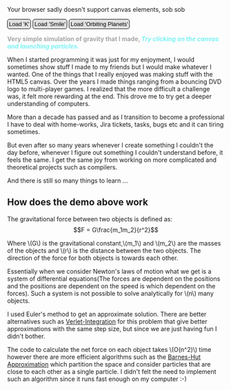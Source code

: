 <style>
    button {
        color: black;
        background-color: #e0e0e0;
        border:1px solid black;
        border-radius: 5px;
        padding: 3px;
    }

    button:hover {
        background-color: #F0F0F0;
    }

</style>

<script src="orbit.js"></script>
<div class="visualization-holder page-figure">
    <canvas id="canvas">Your browser sadly doesn't support canvas elements, sob sob</canvas>
    <p>
        <button onclick="load_k_scene()">Load 'K'</button>
        <button onclick="load_smile()">Load 'Smile'</button>
        <button onclick="load_orbiting()">Load 'Orbiting Planets'</button>
    </p>
    <p style="font-weight: bold">
        <span style="color:#a5a5a5; ">
        Very simple simulation of gravity that I made,
        </span>
        <span style="color: #7cf2f4; font-style: italic">
            Try clicking on the canvas and launching particles.
        </span>
    </p>
</div>

When I started programming it was just for my enjoyment, I would sometimes show stuff I made to my friends but I would make whatever I wanted. One of the things that I really enjoyed was making stuff with the HTML5 canvas. Over the years I made things ranging from a bouncing DVD logo to multi-player games. I realized that the more difficult a challenge was, it felt more rewarding at the end. This drove me to try get a deeper understanding of computers.

More than a decade has passed and as I transition to become a professional  I have to deal with home-works, Jira tickets, tasks, bugs etc and it can tiring sometimes.

But even after so many years whenever I create something I couldn't the day before, whenever I figure out something I couldn't understand before, it feels the same. I get the same joy from working on more complicated and theoretical projects such as compilers.

And there is still so many things to learn ... 

## How does the demo above work

The gravitational force between two objects is defined as:
$$F = G\frac{m_1m_2}{r^2}$$

Where \\(G\\) is the gravitational constant,\\(m_1\\) and \\(m_2\\) are the masses of the objects and \\(r\\) is the distance between the two objects.
The direction of the force for both objects is towards each other.

Essentially when we consider Newton's laws of motion what we get is a system of differential equations(The forces are dependent on the positions and the positions are dependent on the speed is which dependent on the forces). Such a system is not possible to solve analytically for \\(n\\) many objects.

I used Euler's method to get an approximate solution. There are better alternatives such as [Verlet-Integration](https://en.wikipedia.org/wiki/Verlet_integration) for this problem that give better approximations with the same step size, but since we are just having fun I didn't bother.

The code to calculate the net force on each object takes \\(O(n^2)\\) time however there are more efficient algorithms such as the [Barnes-Hut Approximation](https://en.wikipedia.org/wiki/Barnes%E2%80%93Hut_simulation) which partition the space and consider particles that are close to each other as a single particle. I didn't felt the need to implement such an algorithm since it runs fast enough on my computer :-) 
